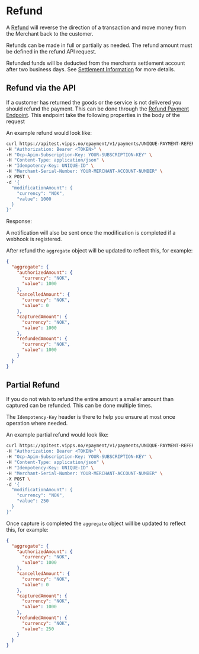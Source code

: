 <!-- START_METADATA
---
title: Refunding a Payment
id: refund
pagination_prev: APIs/epayment-api/api-guide/modifications/capture
pagination_next: null
---

import ApiSchema from '@theme/ApiSchema';

END_METADATA -->

# Refund

A [Refund][refund-payment-endpoint] will reverse the direction of a transaction and move money from the Merchant back to the customer.

Refunds can be made in full or partially as needed. The refund amount must be defined in the refund API request.

Refunded funds will be deducted from the merchants settlement account after two business days. See [Settlement Information](https://vippsas.github.io/vipps-developer-docs/docs/vipps-developers/settlements) for more details.

## Refund via the API

If a customer has returned the goods or the service is not delivered you should refund the payment.
This can be done through the [Refund Payment Endpoint][refund-payment-endpoint].
This endpoint take the following properties in the body of the request

<ApiSchema id="epayment-swagger-id" pointer="#/components/schemas/RefundModificationRequest" />

An example refund would look like:

```bash
curl https://apitest.vipps.no/epayment/v1/payments/UNIQUE-PAYMENT-REFERENCE/refund \
-H "Authorization: Bearer <TOKEN>" \
-H "Ocp-Apim-Subscription-Key: YOUR-SUBSCRIPTION-KEY" \
-H "Content-Type: application/json" \
-H "Idempotency-Key: UNIQUE-ID" \
-H "Merchant-Serial-Number: YOUR-MERCHANT-ACCOUNT-NUMBER" \
-X POST \
-d '{
  "modificationAmount": {
    "currency": "NOK",
    "value": 1000
  }
}'
```

Response:

<ApiSchema id="epayment-swagger-id" pointer="#/components/schemas/ModificationResponse" />

A notification will also be sent once the modification is completed if a webhook is registered.

After refund the `aggregate` object will be updated to reflect this, for example:

```json
{
  "aggregate": {
    "authorizedAmount": {
      "currency": "NOK",
      "value": 1000
    },
    "cancelledAmount": {
      "currency": "NOK",
      "value": 0
    },
    "capturedAmount": {
      "currency": "NOK",
      "value": 1000
    },
    "refundedAmount": {
      "currency": "NOK",
      "value": 1000
    }
  }
}
```

## Partial Refund

If you do not wish to refund the entire amount a smaller amount than captured can be refunded. This can be done multiple times.

The `Idempotency-Key` header is there to help you ensure at most once operation where needed.

An example partial refund would look like:

```bash
curl https://apitest.vipps.no/epayment/v1/payments/UNIQUE-PAYMENT-REFERENCE/refund \
-H "Authorization: Bearer <TOKEN>" \
-H "Ocp-Apim-Subscription-Key: YOUR-SUBSCRIPTION-KEY" \
-H "Content-Type: application/json" \
-H "Idempotency-Key: UNIQUE-ID" \
-H "Merchant-Serial-Number: YOUR-MERCHANT-ACCOUNT-NUMBER" \
-X POST \
-d '{
  "modificationAmount": {
    "currency": "NOK",
    "value": 250
  }
}'
```

Once capture is completed the `aggregate` object will be updated to reflect this, for example:

```json
{
  "aggregate": {
    "authorizedAmount": {
      "currency": "NOK",
      "value": 1000
    },
    "cancelledAmount": {
      "currency": "NOK",
      "value": 0
    },
    "capturedAmount": {
      "currency": "NOK",
      "value": 1000
    },
    "refundedAmount": {
      "currency": "NOK",
      "value": 250
    }
  }
}
```

[refund-payment-endpoint]: https://vippsas.github.io/vipps-developer-docs/api/epayment#tag/AdjustPayments/operation/refundPayment
